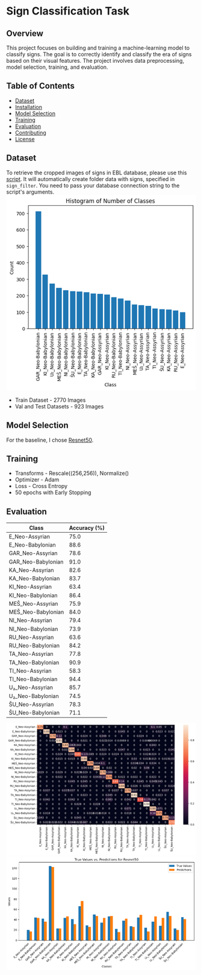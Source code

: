 # Sign Classification Task

## Overview

This project focuses on building and training a machine-learning model to classify signs. The goal is to correctly identify and classify the era of signs based on their visual features. The project involves data preprocessing, model selection, training, and evaluation.


## Table of Contents

- [Dataset](#dataset)
- [Installation](#installation)
- [Model Selection](#model-selection)
- [Training](#training)
- [Evaluation](#evaluation)
- [Contributing](#contributing)
- [License](#license)

## Dataset

To retrieve the cropped images of signs in EBL database, please use this [script](data_retrieval/get_signs.py). It will automatically create folder data with signs, specified in `sign_filter`. 
You need to pass your database connection string to the script's arguments.
![Image Alt Text](imgs/class_imbalance.png)
* Train Dataset - 2770 Images
* Val and Test Datasets - 923 Images


## Model Selection

For the baseline, I chose [Resnet50](https://pytorch.org/vision/main/models/generated/torchvision.models.resnet50.html).

## Training
* Transforms - Rescale((256,256)), Normalize()
* Optimizer - Adam
* Loss - Cross Entropy
* 50 epochs with Early Stopping

## Evaluation

| Class                | Accuracy (%) |
|----------------------|--------------|
| E_Neo-Assyrian       | 75.0         |
| E_Neo-Babylonian     | 88.6         |
| GAR_Neo-Assyrian     | 78.6         |
| GAR_Neo-Babylonian   | 91.0         |
| KA_Neo-Assyrian      | 82.6         |
| KA_Neo-Babylonian    | 83.7         |
| KI_Neo-Assyrian      | 63.4         |
| KI_Neo-Babylonian    | 86.4         |
| MEŠ_Neo-Assyrian     | 75.9         |
| MEŠ_Neo-Babylonian   | 84.0         |
| NI_Neo-Assyrian      | 79.4         |
| NI_Neo-Babylonian    | 73.9         |
| RU_Neo-Assyrian      | 63.6         |
| RU_Neo-Babylonian    | 84.2         |
| TA_Neo-Assyrian      | 77.8         |
| TA_Neo-Babylonian    | 90.9         |
| TI_Neo-Assyrian      | 58.3         |
| TI_Neo-Babylonian    | 94.4         |
| U₂_Neo-Assyrian      | 85.7         |
| U₂_Neo-Babylonian    | 74.5         |
| ŠU_Neo-Assyrian      | 78.3         |
| ŠU_Neo-Babylonian    | 71.1         |

![Image Alt Text](imgs/heatmap.png)
![Image Alt Text](imgs/Resnet50Result.png)

